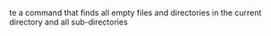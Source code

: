 te a command that finds all empty files and directories in the current directory and all sub-directories

